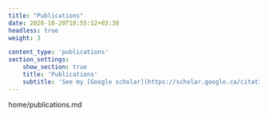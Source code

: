 ```yaml
---
title: "Publications"
date: 2020-10-20T18:55:12+03:30
headless: true
weight: 3

content_type: 'publications'
section_settings:
    show_section: true
    title: 'Publications'
    subtitle: 'See my [Google scholar](https://scholar.google.ca/citations?user=zWbZMVsAAAAJ) for the latest list'    
---
```


home/publications.md